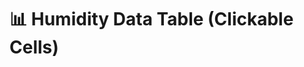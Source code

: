 # 📊 Humidity Data Table (Clickable Cells)

<!-- PapaParse 라이브러리 불러오기 -->
<script src="https://cdn.jsdelivr.net/npm/papaparse@5.3.0/papaparse.min.js"></script>

<!-- 테이블을 표시할 영역 -->
<div id="csv-table"></div>

<script>
// CSV 파일 불러오기
fetch('humidity_data1.csv') // CSV 파일 경로 (예: assets 폴더에 넣었다고 가정)
  .then(response => response.text())
  .then(text => {
    const data = Papa.parse(text, { header: true }).data;
    const tableDiv = document.getElementById('csv-table');

    const table = document.createElement('table');
    table.border = '1';
    table.style.borderCollapse = 'collapse';
    table.style.width = '100%';

    // 테이블 헤더 만들기
    const headerRow = document.createElement('tr');
    for (const key in data[0]) {
      const th = document.createElement('th');
      th.textContent = key;
      th.style.padding = '8px';
      th.style.backgroundColor = '#f2f2f2';
      headerRow.appendChild(th);
    }
    table.appendChild(headerRow);

    // 테이블 데이터 채우기
    data.forEach(row => {
      const tr = document.createElement('tr');
      for (const key in row) {
        const td = document.createElement('td');
        td.textContent = row[key];
        td.style.padding = '8px';
        td.style.textAlign = 'center';

        // 📌 특정 셀 클릭 시 새 창 열기 기능 추가
        if (key === 'Humidity' && parseFloat(row[key]) >= 80) { // 조건: Humidity >= 80
          td.style.backgroundColor = 'lightblue';
          td.style.cursor = 'pointer';
          td.title = 'Click to see details';

          td.onclick = () => {
            // 클릭 시 새 창 열기
            window.open('https://example.com', '_blank'); 
            // 여기서 URL을 row 데이터에 따라 다르게 설정할 수도 있음
          };
        }

        tr.appendChild(td);
      }
      table.appendChild(tr);
    });

    tableDiv.appendChild(table);
  });
</script>
